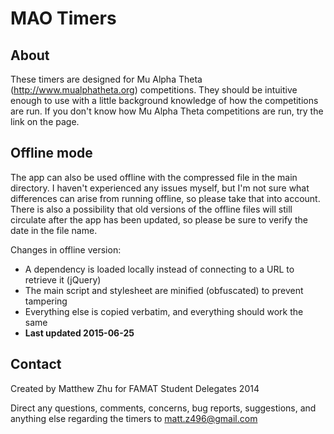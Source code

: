 MAO Timers
==========

About
-----

These timers are designed for Mu Alpha Theta (http://www.mualphatheta.org) competitions. They should be intuitive enough to use with a little background knowledge of how the competitions are run. If you don't know how Mu Alpha Theta competitions are run, try the link on the page.

Offline mode
------------

The app can also be used offline with the compressed file in the main directory. I haven't experienced any issues myself, but I'm not sure what differences can arise from running offline, so please take that into account. There is also a possibility that old versions of the offline files will still circulate after the app has been updated, so please be sure to verify the date in the file name.

Changes in offline version:
- A dependency is loaded locally instead of connecting to a URL to retrieve it (jQuery)
- The main script and stylesheet are minified (obfuscated) to prevent tampering
- Everything else is copied verbatim, and everything should work the same
- **Last updated 2015-06-25**

Contact
-------

Created by Matthew Zhu for FAMAT Student Delegates 2014

Direct any questions, comments, concerns, bug reports, suggestions, and anything else regarding the timers to matt.z496@gmail.com
